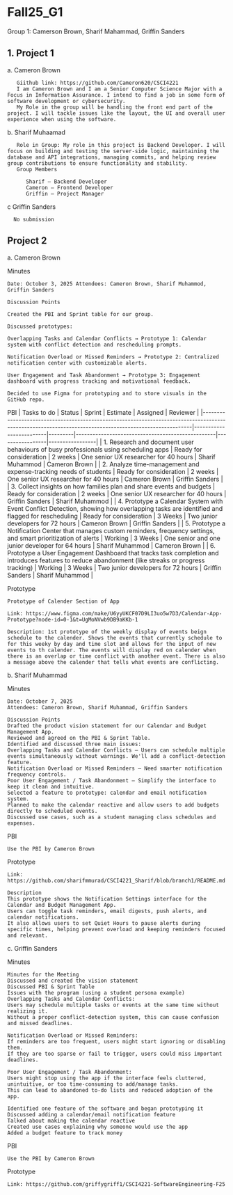 # Fall25_G1
Group 1: Camerson Brown, Sharif Mahammad, Griffin Sanders

## 1. Project 1

  a. Cameron Brown

       Giithub link: https://github.com/Cameron620/CSCI4221
       I am Cameron Brown and I am a Senior Computer Science Major with a Focus in Information Assurance. I intend to find a job in some form of software development or cybersecurity. 
       My Role in the group will be handling the front end part of the project. I will tackle issues like the layout, the UI and overall user experience when using the software.

  b. Sharif Muhaamad 
  
       Role in Group: My role in this project is Backend Developer. I will focus on building and testing the server-side logic, maintaining the database and API integrations, managing commits, and helping review group contributions to ensure functionality and stability.
       Group Members
   
          Sharif – Backend Developer
          Cameron – Frontend Developer
          Griffin – Project Manager

  c Griffin Sanders

      No submission


## Project 2

a. Cameron Brown

  Minutes

    Date: October 3, 2025 Attendees: Cameron Brown, Sharif Muhammod, Griffin Sanders

    Discussion Points
    
    Created the PBI and Sprint table for our group.
    
    Discussed prototypes:
    
    Overlapping Tasks and Calendar Conflicts → Prototype 1: Calendar system with conflict detection and rescheduling prompts.
    
    Notification Overload or Missed Reminders → Prototype 2: Centralized notification center with customizable alerts.
    
    User Engagement and Task Abandonment → Prototype 3: Engagement dashboard with progress tracking and motivational feedback.
    
    Decided to use Figma for prototyping and to store visuals in the GitHub repo.

  PBI
  | Tasks to do | Status | Sprint | Estimate | Assigned | Reviewer |
|--------------------------------------------------------------------------------------------------------------------------------------------------------|-------------------------|---------|--------------------------------------------------|-----------------|-----------------|
  | 1. Research and document user behaviours of busy professionals using scheduling apps                                                                   | Ready for consideration | 2 weeks | One senior UX researcher for 40 hours            | Sharif Muhammod | Cameron Brown   |
| 2. Analyze time-management and expense-tracking needs of students                                                                                      | Ready for consideration | 2 weeks | One senior UX researcher for 40 hours            | Cameron Brown   | Griffin Sanders |
| 3. Collect insights on how families plan and share events and budgets                                                                                  | Ready for consideration | 2 weeks | One senior UX researcher for 40 hours            | Griffin Sanders | Sharif Muhammod |
| 4. Prototype a Calendar System with Event Conflict Detection, showing how overlapping tasks are identified and flagged for rescheduling                | Ready for consideration | 3 Weeks | Two junior developers for 72 hours               | Cameron Brown   | Griffin Sanders |
| 5. Prototype a Notification Center that manages custom reminders, frequency settings, and smart prioritization of alerts                               | Working                 | 3 Weeks | One senior and one junior developer for 64 hours | Sharif Muhammod | Cameron Brown   |
| 6. Prototype a User Engagement Dashboard that tracks task completion and introduces features to reduce abandonment (like streaks or progress tracking) | Working                 | 3 Weeks | Two junior developers for 72 hours               | Griffin Sanders | Sharif Muhammod |
  
  Prototype

    Prototype of Calender Section of App

    Link: https://www.figma.com/make/U6yyUKCF07D9LI3uo5w7D3/Calendar-App-Prototype?node-id=0-1&t=UgMoNVwb9DB9aKKb-1
    
    Description: 1st prototype of the weekly display of events beign schedule to the calender. Shows the events that currently schedule to for this weeky by day and time slot and allows for the input of new events to th calender. The events will display red on calender when there is an overlap or time conflict with another event. There is also a message above the calender that tells what events are conflicting.

b. Sharif Muhammad

  Minutes 

    Date: October 7, 2025
    Attendees: Cameron Brown, Sharif Muhammad, Griffin Sanders
    
    Discussion Points
    Drafted the product vision statement for our Calendar and Budget Management App.
    Reviewed and agreed on the PBI & Sprint Table.
    Identified and discussed three main issues:
    Overlapping Tasks and Calendar Conflicts — Users can schedule multiple events simultaneously without warnings. We'll add a conflict-detection feature.
    Notification Overload or Missed Reminders — Need smarter notification frequency controls.
    Poor User Engagement / Task Abandonment — Simplify the interface to keep it clean and intuitive.
    Selected a feature to prototype: calendar and email notification system.
    Planned to make the calendar reactive and allow users to add budgets directly to scheduled events.
    Discussed use cases, such as a student managing class schedules and expenses.
    

  PBI

    Use the PBI by Cameron Brown

  Prototype

    Link: https://github.com/sharifmmurad/CSCI4221_Sharif/blob/branch1/README.md

    Description
    This prototype shows the Notification Settings interface for the Calendar and Budget Management App.
    Users can toggle task reminders, email digests, push alerts, and calendar notifications.
    It also allows users to set Quiet Hours to pause alerts during specific times, helping prevent overload and keeping reminders focused and relevant.


c. Griffin Sanders

  Minutes

    Minutes for the Meeting
    Discussed and created the vision statement
    Discussed PBI & Sprint Table
    Issues with the program (using a student persona example)
    Overlapping Tasks and Calendar Conflicts:
    Users may schedule multiple tasks or events at the same time without realizing it.
    Without a proper conflict-detection system, this can cause confusion and missed deadlines.
    
    Notification Overload or Missed Reminders:
    If reminders are too frequent, users might start ignoring or disabling them.
    If they are too sparse or fail to trigger, users could miss important deadlines.
    
    Poor User Engagement / Task Abandonment:
    Users might stop using the app if the interface feels cluttered, unintuitive, or too time-consuming to add/manage tasks.
    This can lead to abandoned to-do lists and reduced adoption of the app.
    
    Identified one feature of the software and began prototyping it
    Discussed adding a calendar/email notification feature
    Talked about making the calendar reactive
    Created use cases explaining why someone would use the app
    Added a budget feature to track money


  PBI

    Use the PBI by Cameron Brown

  Prototype

    Link: https://github.com/griffygriff1/CSCI4221-SoftwareEngineering-F25
    

